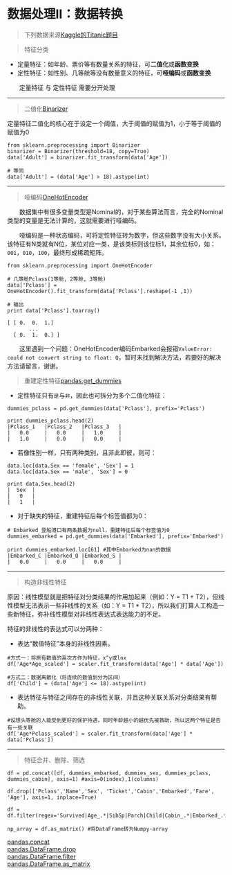# 数据处理II：数据转换
> 下列数据来源[Kaggle的Titanic题目](https://www.kaggle.com/prkukunoor/TitanicDataset/data)

> 特征分类

- 定量特征：如年龄、票价等有数量关系的特征，可**二值化**或**函数变换**
- 定性特征：如性别、几等舱等没有数量意义的特征，可**哑编码**或**函数变换**

&emsp;&emsp;定量特征 与 定性特征 需要分开处理

-------------

> 二值化[Binarizer](http://scikit-learn.org/stable/modules/generated/sklearn.preprocessing.Binarizer)

定量特征二值化的核心在于设定一个阈值，大于阈值的赋值为1，小于等于阈值的赋值为0
```
from sklearn.preprocessing import Binarizer
binarizer = Binarizer(threshold=18, copy=True)
data['Adult'] = binarizer.fit_transform(data['Age'])

# 等同
data['Adult'] = (data['Age'] > 18).astype(int)
```

----------

> 哑编码[OneHotEncoder](http://scikit-learn.org/stable/modules/generated/sklearn.preprocessing.OneHotEncoder)

&emsp;&emsp;数据集中有很多变量类型是Nominal的，对于某些算法而言，完全的Nominal类型的变量是无法计算的，这就需要进行哑编码。

&emsp;&emsp;哑编码是一种状态编码，可将定性特征转为数字，但这些数字没有大小关系。该特征有N类就有N位，某位对应一类，是该类标则该位标1，其余位标0，如：`001`，`010`，`100`，最终形成稀疏矩阵。

```
from sklearn.preprocessing import OneHotEncoder

# 几等舱Pclass(1等舱, 2等舱, 3等舱)
data['Pclass'] = OneHotEncoder().fit_transform(data['Pclass'].reshape(-1 ,1))

# 输出
print data['Pclass'].toarray()

[ [ 0.  0.  1.]
       ...
  [ 0.  1.  0.] ]
```

&emsp;&emsp;这里遇到一个问题：OneHotEncoder编码Embarked会报错`ValueError: could not convert string to float: Q`，暂时未找到解决方法，若要好的解决方法请留言，谢谢。

> 重建定性特征[pandas.get_dummies](http://pandas.pydata.org/pandas-docs/stable/generated/pandas.get_dummies.html)

- 定性特征只有`是`与`非`，因此也可拆分为多个二值化特征：
```
dummies_pclass = pd.get_dummies(data['Pclass'], prefix='Pclass')

print dummies_pclass.head(2)
|Pclass_1   |Pclass_2   |Pclass_3   |
|   0.0     |   0.0     |   1.0     |
|   1.0     |   0.0     |   0.0     |
```
- 若像性别一样，只有两种类别，且非此即彼，则可：
```
data.loc[data.Sex == 'female', 'Sex'] = 1
data.loc[data.Sex == 'male', 'Sex'] = 0

print data.Sex.head(2)
|  Sex  |
|   0   |
|   1   |
```
- 对于缺失的特征，重建特征后每个标签值都为0：
```
# Embarked 登船港口有两条数据为null，重建特征后每个标签值为0
dummies_embarked = pd.get_dummies(data['Embarked'], prefix='Embarked')

print dummies_embarked.loc[61] #其中Embarked为nan的数据
|Embarked_C |Embarked_Q |Embarked_S |
|   0.0     |   0.0     |   0.0     |
```

---------------

> 构造非线性特征

原因：线性模型就是把特征对分类结果的作用加起来（例如：Y = T1 + T2），但线性模型无法表示一些非线性的关系（如：Y = T1 * T2），所以我们打算人工构造一些新特征，弥补线性模型对非线性表达式表达能力的不足。

特征的非线性的表达式可以分两种：
- 表达“数值特征”本身的非线性因素。
```
#方式一：将原有数值的高次方作为特征，x^y或lnx
df['Age*Age_scaled'] = scaler.fit_transform(data['Age'] * data['Age'])

#方式二：数据离散化（将连续的数值划分为区间）
df['Child'] = (data['Age'] <= 18).astype(int)
```
- 表达特征与特征之间存在的非线性关联，并且这种关联关系对分类结果有帮助。
```
#设想头等舱的人能受到更好的保护待遇，同时年龄越小的越优先被救助，所以这两个特征是否有一些关联
df['Age*Pclass_scaled'] = scaler.fit_transform(data['Age'] * data['Pclass'])
```

----------------------

> 特征合并、删除、筛选
```
df = pd.concat([df, dummies_embarked, dummies_sex, dummies_pclass, dummies_cabin], axis=1) #axis=0(index),1(columns)

df.drop(['Pclass','Name','Sex', 'Ticket','Cabin','Embarked','Fare', 'Age'], axis=1, inplace=True)

df = df.filter(regex='Survived|Age_.*|SibSp|Parch|Child|Cabin_.*|Embarked_.*|Sex_.*|Pclass_.*')

np_array = df.as_matrix() #将DataFrame转为Numpy-array
```
[pandas.concat](http://pandas.pydata.org/pandas-docs/stable/generated/pandas.concat.html)<br>
[pandas.DataFrame.drop](http://pandas.pydata.org/pandas-docs/stable/generated/pandas.DataFrame.drop.html)<br>
[pandas.DataFrame.filter](http://pandas.pydata.org/pandas-docs/stable/generated/pandas.DataFrame.filter.html)<br>
[pandas.DataFrame.as_matrix](http://pandas.pydata.org/pandas-docs/stable/generated/pandas.DataFrame.as_matrix.html)